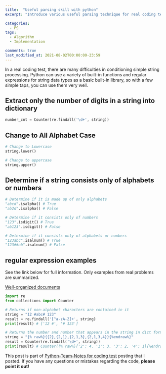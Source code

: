 ```yaml
---
title:  "Useful parsing skill with python"
excerpt: "Introduce various useful parsing technique for real coding test"

categories:
  - PS
tags:
  - Algorithm
  - Implementation

comments: true
last_modified_at: 2021-08-02T00:00:00-23:59
---
```


In a real coding test, there are many difficulties in conditioning simple string processing. Python can use a variety of built-in functions and regular expressions for string data types as a basic built-in library, so with a few simple taps, you can use them very well.

## Extract only the number of digits in a string into dictionary

```python
number_cnt = Counter(re.findall('\d+', string))
```

## Change to All Alphabet Case

```python
# Change to Lowercase
string.lower()

# Change to uppercase
string.upper()
```

## Determine if a string consists only of alphabets or numbers

```python
# Determine if it is made up of only alphabets
"abcd".isalpha() # True
"ab2d".isalpha() # False

# Determine if it consists only of numbers
"123".isdigit() # True
"ab123".isdigit() # False

# Determine if it consists only of alphabets or numbers
"123abc".isalnum() # True
"123##ab".isalnum() # False
```

## regular expression examples

See the link below for full information. Only examples from real problems are summarized.

[Well-organized documents](https://wikidocs.net/4308#_2)

```python
import re
from collections import Counter

# Returns if non-alphabet characters are contained in it
string = "12 #abc# 123"
result = re.findall('[^a-zA-Z]+', string)
print(result) # ['12 #', '# 123']

# Returns the number and number that appears in the string in dict form
string = "{% raw%}{{2},{2,1},{2,1,3},{2,1,3,4}}{%endraw%}"
result = Counter(re.findall('\d+', string))
print(result) # Counter({% raw%}{'2': 4, '1': 3, '3': 2, '4': 1}{%endraw%})
```

This post is part of [Python-Team-Notes for coding test]() posting that I posted. If you have any questions or mistakes regarding the code, **please point it out!**
